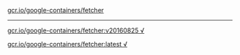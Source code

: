[gcr.io/google-containers/fetcher](https://hub.docker.com/r/anjia0532/fetcher/tags/) 

----
[gcr.io/google-containers/fetcher:v20160825 √](https://hub.docker.com/r/anjia0532/fetcher/tags/)

[gcr.io/google-containers/fetcher:latest √](https://hub.docker.com/r/anjia0532/fetcher/tags/)

